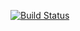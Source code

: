 [![Build Status](https://travis-ci.org/gossie/benchmark.svg?branch=master)](https://travis-ci.org/gossie/benchmark)
